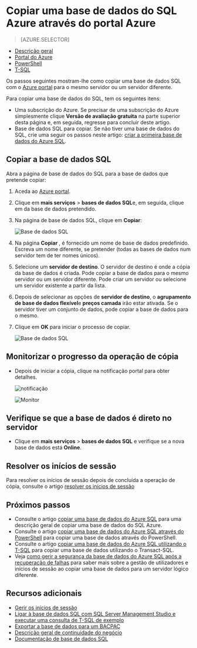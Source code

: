 <properties
    pageTitle="Copiar uma base de dados do Azure SQL através do portal Azure | Microsoft Azure"
    description="Criar uma cópia da base de dados Azure SQL"
    services="sql-database"
    documentationCenter=""
    authors="stevestein"
    manager="jhubbard"
    editor=""/>

<tags
    ms.service="sql-database"
    ms.devlang="NA"
    ms.date="09/19/2016"
    ms.author="sstein"
    ms.workload="data-management"
    ms.topic="article"
    ms.tgt_pltfrm="NA"/>



# <a name="copy-an-azure-sql-database-using-the-azure-portal"></a>Copiar uma base de dados do SQL Azure através do portal Azure

> [AZURE.SELECTOR]
- [Descrição geral](sql-database-copy.md)
- [Portal do Azure](sql-database-copy-portal.md)
- [PowerShell](sql-database-copy-powershell.md)
- [T-SQL](sql-database-copy-transact-sql.md)

Os passos seguintes mostram-lhe como copiar uma base de dados SQL com o [Azure portal](https://portal.azure.com) para o mesmo servidor ou um servidor diferente.

Para copiar uma base de dados do SQL, tem os seguintes itens:

- Uma subscrição do Azure. Se precisar de uma subscrição do Azure simplesmente clique **Versão de avaliação gratuita** na parte superior desta página e, em seguida, regresse para concluir deste artigo.
- Base de dados SQL para copiar. Se não tiver uma base de dados do SQL, crie uma seguir os passos neste artigo: [criar a primeira base de dados do Azure SQL](sql-database-get-started.md).


## <a name="copy-your-sql-database"></a>Copiar a base de dados SQL

Abra a página de base de dados do SQL para a base de dados que pretende copiar:

1.  Aceda ao [Azure portal](https://portal.azure.com).
2.  Clique em **mais serviços** > **bases de dados SQL**e, em seguida, clique em da base de dados pretendido.
3.  Na página de base de dados SQL, clique em **Copiar**:

    ![Base de dados SQL](./media/sql-database-copy-portal/sql-database-copy.png)

1.  Na página **Copiar** , é fornecido um nome de base de dados predefinido. Escreva um nome diferente, se pretender (todas as bases de dados num servidor tem de ter nomes únicos).
2.  Selecione um **servidor de destino**. O servidor de destino é onde a cópia da base de dados é criada. Pode copiar a base de dados para o mesmo servidor ou um servidor diferente. Pode criar um servidor ou selecione um servidor existente a partir da lista. 
3.  Depois de selecionar as opções de **servidor de destino**, o **agrupamento de base de dados flexível**e **preços camada** irão estar ativada. Se o servidor tiver um conjunto de dados, pode copiar a base de dados para o mesmo.
3.  Clique em **OK** para iniciar o processo de copiar.

    ![Base de dados SQL](./media/sql-database-copy-portal/copy-page.png)


## <a name="monitor-the-progress-of-the-copy-operation"></a>Monitorizar o progresso da operação de cópia

- Depois de iniciar a cópia, clique na notificação portal para obter detalhes.

    ![notificação][3]
 
    ![Monitor][4]


## <a name="verify-the-database-is-live-on-the-server"></a>Verifique se que a base de dados é direto no servidor

- Clique em **mais serviços** > **bases de dados SQL** e verifique se a nova base de dados está **Online**.


## <a name="resolve-logins"></a>Resolver os inícios de sessão

Para resolver os inícios de sessão depois de concluída a operação de cópia, consulte o artigo [resolver os inícios de sessão](sql-database-copy-transact-sql.md#resolve-logins-after-the-copy-operation-completes)


## <a name="next-steps"></a>Próximos passos

- Consulte o artigo [copiar uma base de dados do Azure SQL](sql-database-copy.md) para uma descrição geral de copiar uma base de dados do SQL Azure.
- Consulte o artigo [copiar uma base de dados do Azure SQL através do PowerShell](sql-database-copy-powershell.md) para copiar uma base de dados através do PowerShell.
- Consulte o artigo [copiar uma base de dados do Azure SQL utilizando o T-SQL](sql-database-copy-transact-sql.md) para copiar uma base de dados utilizando o Transact-SQL.
- Veja [como gerir a segurança da base de dados do Azure SQL após a recuperação de falhas](sql-database-geo-replication-security-config.md) para saber mais sobre a gestão de utilizadores e inícios de sessão ao copiar uma base de dados para um servidor lógico diferente.



## <a name="additional-resources"></a>Recursos adicionais

- [Gerir os inícios de sessão](sql-database-manage-logins.md)
- [Ligar à base de dados SQL com SQL Server Management Studio e executar uma consulta de T-SQL de exemplo](sql-database-connect-query-ssms.md)
- [Exportar a base de dados para um BACPAC](sql-database-export.md)
- [Descrição geral de continuidade do negócio](sql-database-business-continuity.md)
- [Documentação de base de dados SQL](https://azure.microsoft.com/documentation/services/sql-database/)




<!--Image references-->
[1]: ./media/sql-database-copy-portal/copy.png
[2]: ./media/sql-database-copy-portal/copy-ok.png
[3]: ./media/sql-database-copy-portal/copy-notification.png
[4]: ./media/sql-database-copy-portal/monitor-copy.png

